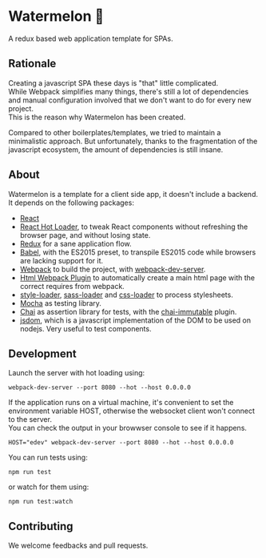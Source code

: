 # Watermelon :watermelon:

A redux based web application template for SPAs.

## Rationale

Creating a javascript SPA these days is "that" little complicated.  
While Webpack simplifies many things, there's still a lot of dependencies and manual configuration involved that we don't want to do for every new project.  
This is the reason why Watermelon has been created.

Compared to other boilerplates/templates, we tried to maintain a minimalistic approach. But unfortunately, thanks to the fragmentation of the javascript ecosystem, the amount of dependencies is still insane.

## About

Watermelon is a template for a client side app, it doesn't include a backend.  
It depends on the following packages:

- [React](https://facebook.github.io/react/index.html)
- [React Hot Loader](https://github.com/gaearon/react-hot-loader), to tweak React components without refreshing the browser page, and without losing state.
- [Redux](http://redux.js.org/) for a sane application flow.
- [Babel](https://babeljs.io/), with the ES2015 preset, to transpile ES2015 code while browsers are lacking support for it.
- [Webpack](http://webpack.github.io/) to build the project, with [webpack-dev-server](https://github.com/webpack/webpack-dev-server).
- [Html Webpack Plugin](https://github.com/ampedandwired/html-webpack-plugin) to automatically create a main html page with the correct requires from webpack.
- [style-loader](https://github.com/webpack/style-loader), [sass-loader](https://github.com/jtangelder/sass-loader) and [css-loader](https://github.com/webpack/css-loader) to process stylesheets.
- [Mocha](https://mochajs.org/) as testing library.
- [Chai](http://chaijs.com/) as assertion library for tests, with the [chai-immutable](https://github.com/astorije/chai-immutable) plugin.
- [jsdom](https://github.com/tmpvar/jsdom), which is a javascript implementation of the DOM to be used on nodejs. Very useful to test components.


## Development

Launch the server with hot loading using:

```
webpack-dev-server --port 8080 --hot --host 0.0.0.0
```

If the application runs on a virtual machine, it's convenient to set the environment variable HOST, otherwise the websocket client won't connect to the server.  
You can check the output in your browwser console to see if it happens.

```
HOST="edev" webpack-dev-server --port 8080 --hot --host 0.0.0.0
```

You can run tests using:
```
npm run test
```

or watch for them using:
```
npm run test:watch
```

## Contributing

We welcome feedbacks and pull requests.

